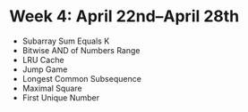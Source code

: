 # Week 4: April 22nd–April 28th

- Subarray Sum Equals K
- Bitwise AND of Numbers Range
- LRU Cache
- Jump Game
- Longest Common Subsequence
- Maximal Square
- First Unique Number